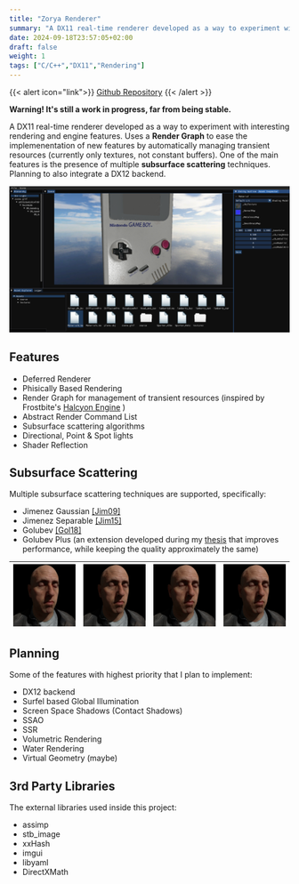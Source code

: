 ```yaml
---
title: "Zorya Renderer"
summary: "A DX11 real-time renderer developed as a way to experiment with interesting rendering and engine features. Uses a **Render Graph** to ease the implemenentation of new features by automatically managing transient resources. One of the main features is the presence of multiple **subsurface scattering** techniques. Planning to also integrate a DX12 backend."
date: 2024-09-18T23:57:05+02:00
draft: false
weight: 1 
tags: ["C/C++","DX11","Rendering"]
---
```


{{< alert icon="link">}}
[Github Repository](https://github.com/nagard98/zorya-renderer)
{{< /alert >}}

**Warning! It's still a work in progress, far from being stable.**

A DX11 real-time renderer developed as a way to experiment with interesting rendering and engine features. Uses a **Render Graph** to ease the implemenentation of new features by automatically managing transient resources (currently only textures, not constant buffers). One of the main features is the presence of multiple **subsurface scattering** techniques. Planning to also integrate a DX12 backend.

![image](feature.png)

## Features
- Deferred Renderer
- Phisically Based Rendering
- Render Graph for management of transient resources (inspired by Frostbite's [Halcyon Engine](https://media.contentapi.ea.com/content/dam/ea/seed/presentations/wihlidal-halcyonarchitecture-notes.pdf) )
- Abstract Render Command List
- Subsurface scattering algorithms
- Directional, Point & Spot lights 
- Shader Reflection

## Subsurface Scattering

Multiple subsurface scattering techniques are supported, specifically:
- Jimenez Gaussian [[Jim09]](https://doi.org/10.1145/1609967.1609970)
- Jimenez Separable [[Jim15]](https://doi.org/10.1111/cgf.12529)
- Golubev [[Gol18]](https://advances.realtimerendering.com/s2018/Efficient%20screen%20space%20subsurface%20scattering%20Siggraph%202018.pdf)
- Golubev Plus (an extension developed during my [thesis](thesis.pdf) that improves performance, while keeping the quality approximately the same)

|![image](gauss_med.png)| ![image](separable_med.png)| ![image](golubev_med.png)|![image](golubev+_med.png)|
|:-:|:-:|:-:|:-:|

## Planning
Some of the features with highest priority that I plan to implement:
- DX12 backend
- Surfel based Global Illumination
- Screen Space Shadows (Contact Shadows)
- SSAO
- SSR
- Volumetric Rendering
- Water Rendering
- Virtual Geometry (maybe)

## 3rd Party Libraries
The external libraries used inside this project:
- assimp
- stb_image
- xxHash
- imgui
- libyaml
- DirectXMath